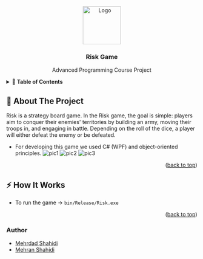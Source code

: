 <div id="top"></div>
<!--
*** Thanks for checking out the Best-README-Template. If you have a suggestion
*** that would make this better, please fork the repo and create a pull request
*** or simply open an issue with the tag "enhancement".
*** Don't forget to give the project a star!
*** Thanks again! Now go create something AMAZING! :D
-->



<!-- PROJECT SHIELDS -->
<!--
*** I'm using markdown "reference style" links for readability.
*** Reference links are enclosed in brackets [ ] instead of parentheses ( ).
*** See the bottom of this document for the declaration of the reference variables
*** for contributors-url, forks-url, etc. This is an optional, concise syntax you may use.
*** https://www.markdownguide.org/basic-syntax/#reference-style-links
-->
<div align="center">
  <a href="https://basu.ac.ir/">
    <img src="https://upload.wikimedia.org/wikipedia/en/thumb/4/49/Bu_Ali_Sina_University.svg/1200px-Bu_Ali_Sina_University.svg.png" alt="Logo" width="100" height="100">
  </a>

  <h3 align="center">Risk Game</h3>
  <p align="center">
    Advanced Programming Course Project
    <br />
  </p>
</div>



<!-- TABLE OF CONTENTS -->
<details>
  <summary>📗 <b>Table of Contents</b></summary>
  <ol>
    <li>
      <a href="#🔰-about-the-project"> About The Project</a>
    </li>
    <li><a href="#⚡-how-it-works">How it Works</a></li>
  </ol>
</details>



<!-- ABOUT THE PROJECT -->
## 🔰 About The Project
Risk is a strategy board game. In the Risk game, the goal is simple: players aim to conquer their enemies' territories by building an army, moving their troops in, and engaging in battle. Depending on the roll of the dice, a player will either defeat the enemy or be defeated.
- For developing this game we used C# (WPF) and object-oriented principles. 
![pic1](pic1.png)
![pic2](pic2.png)
![pic3](pic3.png)

<p align="right">(<a href="#top">back to top</a>)</p>

## ⚡ How It Works
- To run the game ->  `bin/Release/Risk.exe`
<p align="right">(<a href="#top">back to top</a>)</p>


### Author
- [Mehrdad Shahidi](https://github.com/CyberKatze)
- [Mehran Shahidi](https://github.com/m3hransh)
